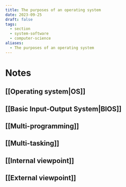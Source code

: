 ```yaml
---
title: The purposes of an operating system
date: 2023-09-25
draft: false
tags:
  - section
  - system-software
  - computer-science
aliases:
  - The purposes of an operating system
---
```

# Notes

## [[Operating system|OS]]
## [[Basic Input-Output System|BIOS]]
## [[Multi-programming]]
## [[Multi-tasking]]
## [[Internal viewpoint]]
## [[External viewpoint]]